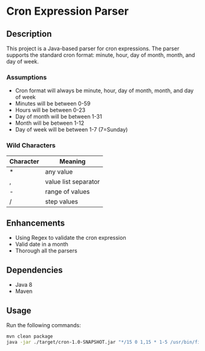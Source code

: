 # Cron Expression Parser

## Description

This project is a Java-based parser for cron expressions. The parser supports the standard cron format: minute, hour, day of month, month, and day of week.

### Assumptions

- Cron format will always be minute, hour, day of month, month, and day of week
- Minutes will be between 0-59
- Hours will be between 0-23
- Day of month will be between 1-31
- Month will be between 1-12
- Day of week will be between 1-7 (7=Sunday)

### Wild Characters

| Character | Meaning            |
|-----------|---------------------|
| *         | any value           |
| ,         | value list separator|
| -         | range of values     |
| /         | step values         |

## Enhancements

- Using Regex to validate the cron expression
- Valid date in a month
- Thorough all the parsers

## Dependencies

- Java 8
- Maven

## Usage

Run the following commands:

```sh
mvn clean package
java -jar ./target/cron-1.0-SNAPSHOT.jar "*/15 0 1,15 * 1-5 /usr/bin/find"# Cron-Parser
